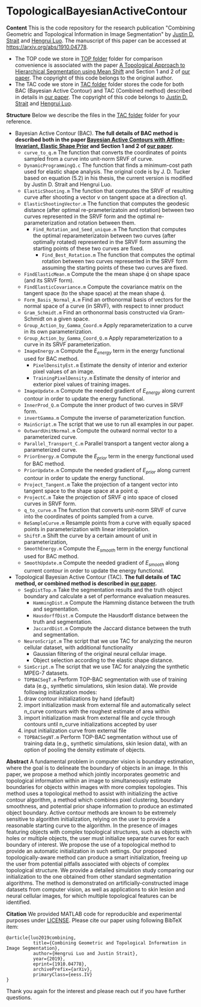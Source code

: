 


# TopologicalBayesianActiveContour

**Content**
This is the code repository for the research publication "Combining Geometric and Topological Information in Image Segmentation" by [Justin D. Strait](https://jdstrait.weebly.com/) and [Hengrui Luo](https://hrluo.github.io/). 
The manuscript of this paper can be accessed at https://arxiv.org/abs/1910.04778. 

 - The TOP code we store in [TOP folder](https://github.com/hrluo/TopologicalBayesianActiveContour/tree/master/TOP) folder for comparison convenience is associated with the paper [A Topological Approach to Hierarchical Segmentation using Mean Shift](https://people.csail.mit.edu/sparis/)  and Section 1 and 2 of [our paper](https://arxiv.org/abs/1910.04778). The copyright of this code belongs to the original author.
 - The TAC code we store in [TAC folder](https://github.com/hrluo/TopologicalBayesianActiveContour/tree/master/TAC) folder stores the code for both BAC (Bayesian Active Contour) and TAC (Combined method) described in details in [our paper](https://arxiv.org/abs/1910.04778). The copyright of this code belongs to [Justin D. Strait](https://jdstrait.weebly.com/) and [Hengrui Luo](https://hrluo.github.io/). 

**Structure**
Below we describe the files in the [TAC folder](https://github.com/hrluo/TopologicalBayesianActiveContour/tree/master/TAC) folder for your reference.
 - Bayesian Active Contour (BAC).
	 **The full details of BAC method is described both in the paper [Bayesian Active Contours with Affine-Invariant, Elastic Shape Prior](https://ieeexplore.ieee.org/document/6909441) and Section 1 and 2 of [our paper](https://arxiv.org/abs/1910.04778).**
	 - `curve_to_q.m` The function that converts the coordinates of points sampled from a curve into unit-norm SRVF of curve.
	 - `DynamicProgrammingQ.c` The function that finds a minimum-cost path used for elastic shape analysis. The original code is by J. D. Tucker based on equation (5.2) in his thesis, the current version is modified by Justin D. Strait and Hengrui Luo.
	 - `ElasticShooting.m` The function that computes the SRVF of resulting curve after shooting a vector v on tangent space at a direction q1.
	 - `ElasticShootingVector.m` The function that computes the geodesic distance (after optimal re-prameterizatoin and rotation) between two curves represented in the  SRVF form and the optimal re-parameterization and rotation between them.
 		 - `Find_Rotation_and_Seed_unique.m`   The function that computes the optimal reparameterizatoin between two curves (after optimally rotated) represented in the  SRVF form assuming the starting points of these two curves are fixed. 
			 - `Find_Best_Rotation.m`  The function that computes the optimal rotation between two curves represented in the  SRVF form assuming the starting points of these two curves are fixed.
	- `FindElasticMean.m` Compute the the mean shape $\bar{q}$ on shape space (and its SRVF form). 
	- `FindElasticCovariance.m` Compute the covariance matrix on the tangent space (to the shape space) at the mean shape $\bar{q}$.
	- `Form_Basis_Normal_A.m` Find an orthonormal basis of vectors for the normal space of a curve (in SRVF), with respect to inner product
	- `Gram_Schmidt.m` Find an orthonormal basis constructed via Gram-Schmidt on a given space. 
	- `Group_Action_by_Gamma_Coord.m` Apply reparameterization to a curve in its own parameterization.
	- `Group_Action_by_Gamma_Coord_Q.m`  Apply reparameterization to a curve in its SRVF parameterization.
	- `ImageEnergy.m` Compute the $E_{energy}$ term in the energy functional used for BAC method.
		- `PixelDensityEst.m` Estimate the  density of interior  and exterior pixel values of an image.
		- `TrainingPixelDensity.m`   Estimate the  density of interior  and exterior pixel values of training images.
	- `ImageUpdate.m` Compute the needed gradient of $E_{energy}$ along current contour in order to update the energy functional.
	- `InnerProd_Q.m` Compute the inner product of two curves in SRVF form.
	- `invertGamma.m` Compute the inverse of parameterization function.
	- `MainScript.m` The script that we use to run all examples in our paper.
	- `OutwardUnitNormal.m` Compute the outward normal vector to a parameterized curve.
	- `Parallel_Transport_C.m` Parallel transport a tangent vector along a parameterized curve.
	- `PriorEnergy.m` Compute the $E_{prior}$ term in the energy functional used for BAC method.
	- `PriorUpdate.m` Compute the needed gradient of $E_{prior}$ along current contour in order to update the energy functional.
	- `Project_Tangent.m` Take the projection of a tangent vector into tangent space to the shape space at a point $q$.
	- `ProjectC.m` Take the projection of SRVF $q$ into space of closed curves in SRVF form.
	- `q_to_curve.m` The function that converts unit-norm SRVF of curve into the coordinates of points sampled from a curve.
	- `ReSampleCurve.m` Resample points from a curve with equally spaced points in parameterization with linear interpolation.
	- `ShiftF.m` Shift the curve by a certain amount of unit in parameterization,
	- `SmoothEnergy.m` Compute the $E_{smooth}$ term in the energy functional used for BAC method.
	- `SmoothUpdate.m` Compute the needed gradient of $E_{smooth}$ along current contour in order to update the energy functional.
 - Topological Bayesian Active Contour (TAC).
	 **The full details of TAC method, or combined method is described in [our paper](https://arxiv.org/abs/1910.04778).**
	 - `SegDistTop.m` Take the segmentation results and the truth object boundary and calculate a set of performance evaluation measures.
		 -  `HammingDist.m` Compute the Hamming distance between the truth and segmentation.
		 -  `HausdorffDist.m` Compute the Hausdorff distance between the truth and segmentation.
		 - `JaccardDist.m` Compute the Jaccard distance between the truth and segmentation.
	 - `NeuronScript.m` The script that we use TAC for analyzing the neuron cellular dataset, with additional functionality 
 		 - Gaussian filtering of the original neural cellular image.
		 - Object selection according to the elastic shape distance.
	 - `SimScript.m` The script that we use TAC for analyzing the synthetic MPEG-7 datasets.
	 - `TOPBACSegT.m`  Perform TOP-BAC segmentation with use of training data (e.g., synthetic simulations, skin lesion data). We provide following initialization modes:
	 1. draw contour initializations by hand (default)
	 2. import initialization mask from external file and automatically select n_curve contours with the roughest  estimate of area within
	 3. import initialization mask from external file and cycle through contours until n_curve initializations accepted by user
	 4. input initialization curve from external file
	 - `TOPBACSegNT.m`  Perform TOP-BAC segmentation without use of training data (e.g., synthetic simulations, skin lesion data), with an option of pooling the density estimate of objects.

**Abstract**
A fundamental problem in computer vision is boundary estimation, where the goal is to delineate the boundary of objects in an image.  In this paper, we propose a method which jointly incorporates geometric and topological information within an image to simultaneously estimate boundaries for objects within images with more complex topologies. This method uses a topological method to assist with initializing the active contour algorithm, a method which combines pixel clustering, boundary smoothness, and potential prior shape information to produce an estimated object boundary. Active contour methods are known to be extremely sensitive to algorithm initialization, relying on the user to provide a reasonable starting curve to the algorithm. In the presence of images featuring objects with complex topological structures, such as objects with holes or multiple objects, the user must initialize separate curves for each boundary of interest.  We propose the use of a topological method to provide an automatic initialization in such settings. Our proposed topologically-aware method can produce a smart initialization, freeing up the user from potential pitfalls associated with objects of complex topological structure. We provide a detailed simulation study comparing our initialization to the one obtained from other standard segmentation algorithms. The method is demonstrated on artificially-constructed image datasets from computer vision, as well as applications to skin lesion and neural cellular images, for which multiple topological features can be identified.

**Citation**
We provided MATLAB code for reproducible and experimental purposes under [LICENSE](https://github.com/hrluo/TopologicalBayesianActiveContour).
Please cite our paper using following BibTeX item:

    @article{luo2019combining,
	          title={Combining Geometric and Topological Information in Image Segmentation}, 
	          author={Hengrui Luo and Justin Strait},
	          year={2019},
	          eprint={1910.04778},
	          archivePrefix={arXiv},
	          primaryClass={eess.IV}
    }

Thank you again for the interest and please reach out if you have further questions.
